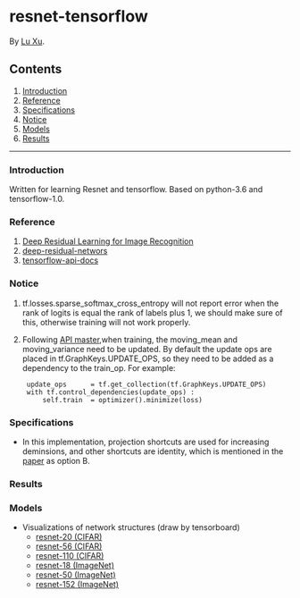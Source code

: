 resnet-tensorflow
=================

By [Lu Xu](https://github.com/LuXu1113).

Contents
--------
1. [Introduction](#introduction)
1. [Reference](#reference)
1. [Specifications](#specifications)
1. [Notice](#notice)
1. [Models](#models)
1. [Results](#results)

---

### Introduction

Written for learning Resnet and tensorflow. Based on python-3.6 and tensorflow-1.0.

### Reference

1. [Deep Residual Learning for Image Recognition](http://arxiv.org/abs/1512.03385)
1. [deep-residual-networs](https://github.com/KaimingHe/deep-residual-networks)
1. [tensorflow-api-docs](http://www.tensorfly.cn/tfdoc/api_docs/index.html)

### Notice

1. tf.losses.sparse_softmax_cross_entropy will not report error when the rank of logits is equal the rank of labels plus 1, we should make sure of this, otherwise training will not work properly.
1. Following [API master](https://www.tensorflow.org/versions/master/api_docs/python/tf/layers/batch_normalization),when training, the moving_mean and moving_variance need to be updated. By default the update ops are placed in tf.GraphKeys.UPDATE_OPS, so they need to be added as a dependency to the train_op. For example:

        update_ops      = tf.get_collection(tf.GraphKeys.UPDATE_OPS)
        with tf.control_dependencies(update_ops) :
            self.train  = optimizer().minimize(loss)

### Specifications

* In this implementation, projection shortcuts are used for increasing deminsions, and other shortcuts are identity, which is mentioned in the [paper](http://arxiv.org/abs/1512.03385) as option B.

### Results

### Models

* Visualizations of network structures (draw by tensorboard)
    - [resnet-20 (CIFAR)](https://github.com/LuXu1113/resnet-tensorflow/blob/master/models/cifar10_resnet20.png)
    - [resnet-56 (CIFAR)]()
    - [resnet-110 (CIFAR)]()
    - [resnet-18 (ImageNet)]()
    - [resnet-50 (ImageNet)]()
    - [resnet-152 (ImageNet)]()
